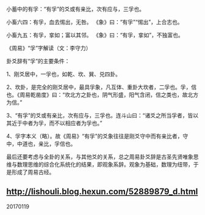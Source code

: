 小蓄中的有孚：“有孚”的爻或有亲比，次有应与，三孚也。

小畜六四：有孚，血去惕出，无咎。
《象》曰：“有孚”“惕出”，上合志也。

小畜九五：有孚，挛如；富以其邻。
《象》曰：“有孚，挛如”，不独富也。

《周易》“孚”字解读（文：李守力）

卦爻辞有“孚”的主要条件：

1、刚爻居中，一孚也，如乾、坎、巽、兑四卦。

2、坎卦，是完全的刚爻居中，最具孚象，凡互体、重卦大坎者，二孚也。孚，信也。《周易乾凿度》曰：“坎北方之卦也，阴气形盛，阳气含闭，信之类也，故北方为信。”

3、“有孚”的爻或有亲比，次有应与，三孚也。连斗山曰：“诸爻之所当孚者，皆以其近于中者为孚，而不以相应者为孚也。”

4、孚字本义（略）。故《周易》“有孚”的爻象往往是刚爻守中而有亲比者，守中，中道也，亲比，孚信也。

最后还要考虑与全卦的关系，与其他爻的关系，总之周易卦爻辞是古圣先贤唯象思维与数理思维的综合化系统化的结果，即观象系辞。观象为基础，数理为纽带，于是形成了周易古经。

http://lishouli.blog.hexun.com/52889879_d.html
-------------------------
20170119
